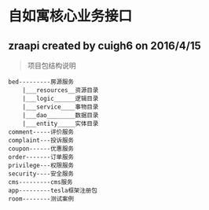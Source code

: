 # 自如寓核心业务接口

zraapi created by cuigh6 on 2016/4/15
---

> 项目包结构说明
```
bed---------房源服务
    |___resources__资源目录
    |___logic______逻辑目录
    |___service____事物目录
    |___dao________数据目录
    |___entity_____实体目录
comment-----评价服务
complaint---投诉服务
coupon------优惠服务
order-------订单服务
privilege---权限服务
security----安全服务
cms---------cms服务
app---------tesla框架注册包
room--------测试案例

```
